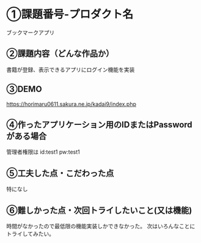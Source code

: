 # ①課題番号-プロダクト名
ブックマークアプリ

## ②課題内容（どんな作品か）

書籍が登録、表示できるアプリにログイン機能を実装


## ③DEMO

https://horimaru0611.sakura.ne.jp/kadai9/index.php

## ④作ったアプリケーション用のIDまたはPasswordがある場合

管理者権限は
id:test1 pw:test1

## ⑤工夫した点・こだわった点
特になし



## ⑥難しかった点・次回トライしたいこと(又は機能)

時間がなかったので最低限の機能実装しかできなかった。
次はいろんなことにトライしてみたい。





